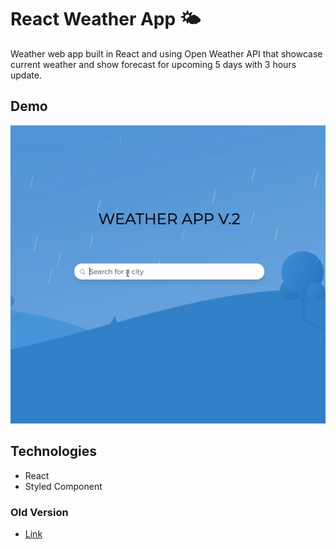 # React Weather App 🌤

Weather web app built in React and using Open Weather API that showcase current weather and show forecast for upcoming 5 days with 3 hours update.

## Demo

![](demo.gif)

## Technologies

- React
- Styled Component

### Old Version

- [Link](http://ad-weather-app.surge.sh/)
